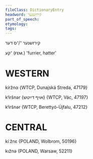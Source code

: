 ```yaml
---
fileClass: DictionaryEntry
headword: קירזשנער
part_of_speech: 
etymology: 
tags: 
---
```

קירזשנער
־/־ס
דער

־קע
(ғᴇᴍ.)
'furrier, hatter'

WESTERN
========

kíržnα {WTCP, Dunajská Streda, 47179}

kʲiršnər {אויף דײַטש} {WTCP, Vác, 47197}

kʲiršnər {WTCP, Berettyó-Újfalu, 47212}

CENTRAL
========

kíːžnɛ {POLAND, Wolbrom, 50196}

kɩžnə {POLAND, Warsaw, 52211}
